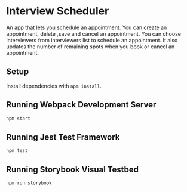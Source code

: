 # Interview Scheduler

An app that lets you schedule an appointment. You can create an appointment, delete ,save and cancel an appointment. You can choose interviewers from interviewers list to schedule an appointment. It also updates the number of remaining spots when you book or cancel an appointment.

## Setup

Install dependencies with `npm install`.

## Running Webpack Development Server

```sh
npm start
```
####


## Running Jest Test Framework

```sh
npm test
```

## Running Storybook Visual Testbed

```sh
npm run storybook
```

